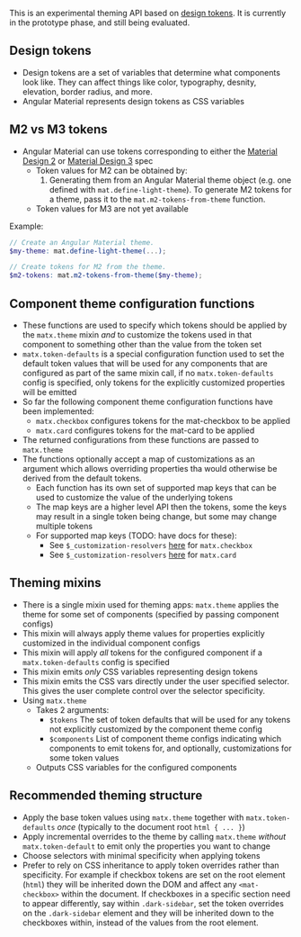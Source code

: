 This is an experimental theming API based on [design tokens](https://m3.material.io/foundations/design-tokens/how-to-use-tokens). It is currently in the prototype phase,
and still being evaluated.

## Design tokens
- Design tokens are a set of variables that determine what components look like. They can affect things like color, typography, desnity, elevation, border radius, and more.
- Angular Material represents design tokens as CSS variables

## M2 vs M3 tokens
- Angular Material can use tokens corresponding to either the [Material Design 2](https://m2.material.io/) or [Material Design 3](https://m3.material.io/) spec
  - Token values for M2 can be obtained by:
    1. Generating them from an Angular Material theme object (e.g. one defined with `mat.define-light-theme`). To generate M2 tokens for a theme, pass it to the `mat.m2-tokens-from-theme` function.
  - Token values for M3 are not yet available

Example:
```scss
// Create an Angular Material theme.
$my-theme: mat.define-light-theme(...);

// Create tokens for M2 from the theme. 
$m2-tokens: mat.m2-tokens-from-theme($my-theme);
```
## Component theme configuration functions
- These functions are used to specify which tokens should be applied by the `matx.theme` mixin _and_ to customize the tokens used in that component to something other than the value from the token set
- `matx.token-defaults` is a special configuration function used to set the default token values that will be used for any components that are configured as part of the same mixin call, if no `matx.token-defaults` config is specified, only tokens for the explicitly customized properties will be emitted
- So far the following component theme configuration functions have been implemented:
  - `matx.checkbox` configures tokens for the mat-checkbox to be applied
  - `matx.card` configures tokens for the mat-card to be applied
- The returned configurations from these functions are passed to `matx.theme`
- The functions optionally accept a map of customizations as an argument which allows overriding properties tha would otherwise be derived from the default tokens.
  - Each function has its own set of supported map keys that can be used to customize the value of the underlying tokens
  - The map keys are a higher level API then the tokens, some the keys may result in a single token being change, but some may change multiple tokens
  - For supported map keys (TODO: have docs for these):
    - See `$_customization-resolvers` [here](https://github.com/angular/components/blob/main/src/material-experimental/theming/_checkbox.scss) for `matx.checkbox`
    - See `$_customization-resolvers` [here](https://github.com/angular/components/blob/main/src/material-experimental/theming/_card.scss) for `matx.card`

## Theming mixins
- There is a single mixin used for theming apps: `matx.theme` applies the theme for some set of components (specified by passing component configs)
- This mixin will always apply theme values for properties explicitly customized in the individual component configs
- This mixin will apply *all* tokens for the configured component if a `matx.token-defaults` config is specified
- This mixin emits *only* CSS variables representing design tokens
- This mixin emits the CSS vars directly under the user specified selector. This gives the user complete control over the selector specificity.
- Using `matx.theme`
  - Takes 2 arguments:
    - `$tokens` The set of token defaults that will be used for any tokens not explicitly customized by the component theme config
    - `$components` List of component theme configs indicating which components to emit tokens for, and optionally, customizations for some token values
  - Outputs CSS variables for the configured components

## Recommended theming structure
- Apply the base token values using `matx.theme` together with `matx.token-defaults` *once* (typically to the document root `html { ... }`)
- Apply incremental overrides to the theme by calling `matx.theme` *without* `matx.token-default` to emit only the properties you want to change
- Choose selectors with minimal specificity when applying tokens
- Prefer to rely on CSS inheritance to apply token overrides rather than specificity.
  For example if checkbox tokens are set on the root element (`html`) they will be inherited down
  the DOM and affect any `<mat-checkbox>` within the document. If checkboxes in a specific section
  need to appear differently, say within `.dark-sidebar`, set the token overrides on the
  `.dark-sidebar` element and they will be inherited down to the checkboxes within, instead of the
  values from the root element.
